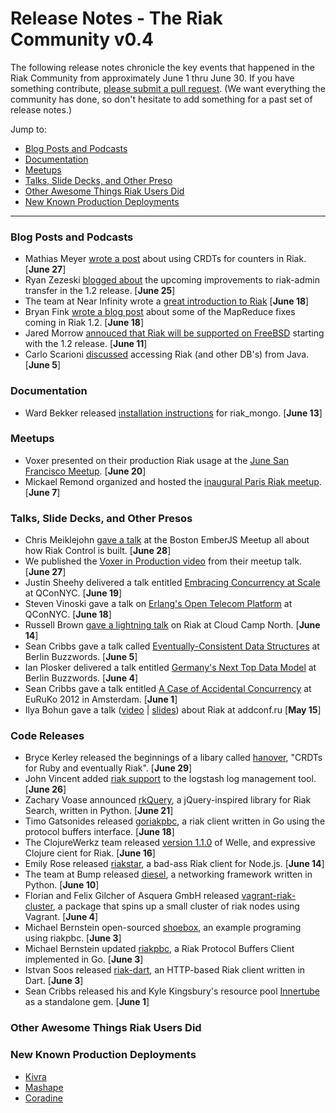 # Release Notes - The Riak Community v0.4

The following release notes chronicle the key events that happened in the Riak Community from approximately June 1 thru June 30. If you have something contribute, [please submit a pull request](https://github.com/basho/the-riak-community/pulls). (We want everything the community has done, so don't hesitate to add something for a past set of release notes.)

Jump to:

* [Blog Posts and Podcasts](#blog-posts-and-podcasts) 
* [Documentation](#documenation)
* [Meetups](#meetups)
* [Talks, Slide Decks, and Other Preso](#talks-slide-decks-and-other-presos)
* [Other Awesome Things Riak Users Did](#other-awesome-things-riak-users-did)
* [New Known Production Deployments](#new-known-production-deployments)

----

### Blog Posts and Podcasts 

* Mathias Meyer [wrote a post](http://www.paperplanes.de//2012/6/27/playing-with-riak-and-crdts.html) about using CRDTs for counters in Riak. [**June 27**]
* Ryan Zezeski [blogged about](http://basho.com/blog/technical/2012/06/25/Riak-Admin-Transfers-in-1-2-Release/) the upcoming improvements to riak-admin transfer in the 1.2 release. [**June 25**] 
* The team at Near Infinity wrote a [great introduction to Riak](http://www.nearinfinity.com/blogs/andrew_crute/2012/06/18/a-brief-introduction-to-riak.html) [**June 18**]
* Bryan Fink [wrote a blog post](http://basho.com/blog/technical/2012/06/18/When-API-Compatible-Isnt/) about some of the MapReduce fixes coming in Riak 1.2. [**June 18**]
* Jared Morrow [annouced that Riak will be supported on FreeBSD](http://basho.com/blog/technical/2012/06/11/Supporting-Riak-on-BSD/) starting with the 1.2 release. [**June 11**]
* Carlo Scarioni [discussed](http://cscarioni.blogspot.com/2012/06/i-had-requirement-in-my-current-job-to.html) accessing Riak (and other DB's) from Java. [**June 5**]

### Documentation 

* Ward Bekker released [installation instructions](https://github.com/wardbekker/riak_mongo/wiki/OSX-Installation-Instructions) for riak_mongo. [**June 13**]

### Meetups

* Voxer presented on their production Riak usage at the [June San Francisco Meetup](http://www.meetup.com/San-Francisco-Riak-Meetup/events/68028502/). [**June 20**]
* Mickael Remond organized and hosted the [inaugural Paris Riak meetup](http://www.meetup.com/Paris-Riak-Meetup/events/64079822/). [**June 7**]

### Talks, Slide Decks, and Other Presos

* Chris Meiklejohn [gave a talk](https://speakerdeck.com/u/cmeiklejohn/p/emberjs-state-manager) at the Boston EmberJS Meetup all about how Riak Control is built. [**June 28**]
* We published the [Voxer in Production video](http://basho.com/blog/technical/2012/06/27/Riak-at-Voxer/) from their meetup talk. [**June 27**]  
* Justin Sheehy delivered a talk entitled [Embracing Concurrency at Scale](http://qconnewyork.com/dl/qcon-newyork-2012/slides/JustinSheehy-EmbracingConcurrency.pdf) at QConNYC. [**June 19**]
* Steven Vinoski gave a talk on [Erlang's Open Telecom Platform](http://qconnewyork.com/dl/qcon-newyork-2012/slides/steve-vinoski-qcon-nyc-2012.pdf) at QConNYC. [**June 18**]
* Russell Brown [gave a lightning talk](http://cloudcampnorth.eventbrite.com/) on Riak at Cloud Camp North. [**June 14**]
* Sean Cribbs gave a talk called [Eventually-Consistent Data Structures](http://www.slideshare.net/seancribbs/eventuallyconsistent-data-structures) at Berlin Buzzwords. [**June 5**] 
* Ian Plosker delivered a talk entitled [Germany's Next Top Data Model](about:blank) at Berlin Buzzwords. [**June 4**]
* Sean Cribbs gave a talk entitled [A Case of Accidental Concurrency](http://www.slideshare.net/seancribbs/a-case-of-accidental-concurrency) at EuRuKo 2012 in Amsterdam. [**June 1**]
* Ilya Bohun gave a talk ([video](https://vimeo.com/42619422) | [slides](http://www.slideshare.net/IlyaBogunov/riak-add-presentation)) about Riak at addconf.ru [**May 15**]

### Code Releases 

* Bryce Kerley released the beginnings of a libary called [hanover](https://github.com/bkerley/hanover), "CRDTs for Ruby and eventually Riak". [**June 29**] 
* John Vincent added [riak support](https://github.com/logstash/logstash/commit/7f6f004b4b9f31766eb6e2a83659053b29ff14d2) to the logstash log management tool. [**June 26**]
* Zachary Voase announced [rkQuery](https://github.com/zacharyvoase/rkquery), a jQuery-inspired library for Riak Search, written in Python. [**June 21**]
* Timo Gatsonides released [goriakpbc](https://github.com/tpjg/goriakpbc), a riak client written in Go using the protocol buffers interface. [**June 18**]
* The ClojureWerkz team released [version 1.1.0](https://github.com/michaelklishin/welle/blob/master/ChangeLog.md) of Welle, and expressive Clojure cient for Riak. [**June 16**]
* Emily Rose released [riakstar](https://github.com/nexxy/riakstar), a bad-ass Riak client for Node.js. [**June 14**] 
* The team at Bump released [diesel](http://diesel.io), a networking framework written in Python. [**June 10**]
* Florian and Felix Gilcher of Asquera GmbH released [vagrant-riak-cluster](https://github.com/Asquera/vagrant-riak-cluster), a package that spins up a small cluster of riak nodes using Vagrant. [**June 4**]
* Michael Bernstein open-sourced [shoebox](https://github.com/mrb/shoebox), an example programing using riakpbc. [**June 3**]
* Michael Bernstein updated [riakpbc](https://github.com/mrb/riakpbc), a Riak Protocol Buffers Client implemented in Go. [**June 3**]
* Istvan Soos released [riak-dart](http://code.google.com/p/riak-dart/), an HTTP-based Riak client written in Dart. [**June 3**]
* Sean Cribbs released his and Kyle Kingsbury's resource pool [Innertube](https://rubygems.org/gems/innertube) as a standalone gem. [**June 1**]

### Other Awesome Things Riak Users Did


### New Known Production Deployments 

* [Kivra](http://kivra.com)
* [Mashape](http://www.mashape.com/)
* [Coradine](http://coradine.com)
